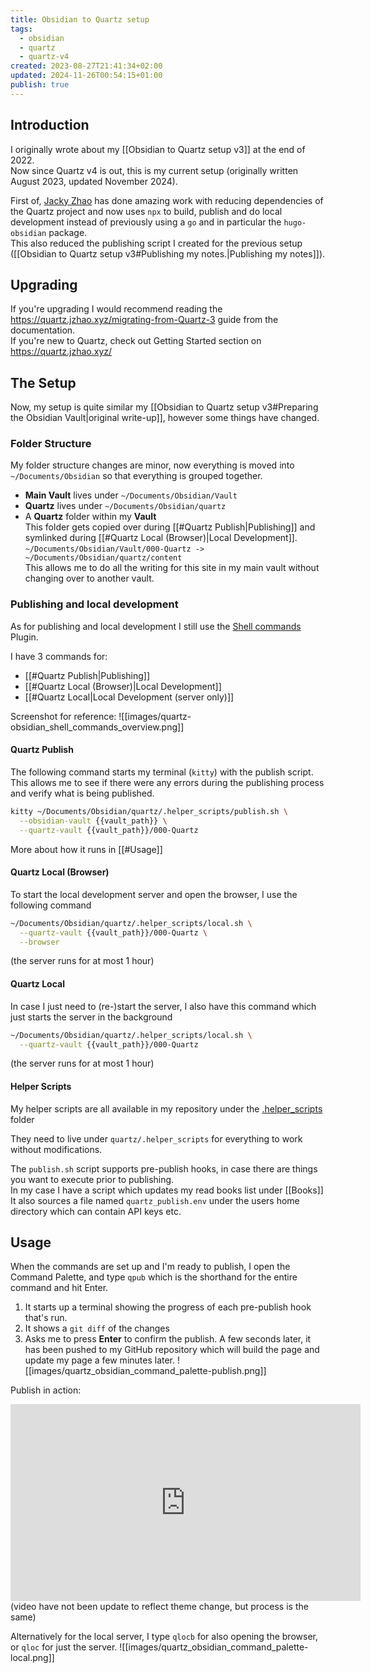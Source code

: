 ```yaml
---
title: Obsidian to Quartz setup
tags:
  - obsidian
  - quartz
  - quartz-v4
created: 2023-08-27T21:41:34+02:00
updated: 2024-11-26T00:54:15+01:00
publish: true
---
```

## Introduction
I originally wrote about my [[Obsidian to Quartz setup v3]] at the end of 2022.  
Now since Quartz v4 is out, this is my current setup (originally written August 2023, updated November 2024).

First of, [Jacky Zhao](https://github.com/jackyzha0) has done amazing work with reducing dependencies of the Quartz project and now uses `npx` to build, publish and do local development instead of previously using a `go` and in particular the `hugo-obsidian` package.  
This also reduced the publishing script I created for the previous setup ([[Obsidian to Quartz setup v3#Publishing my notes.|Publishing my notes]]).


## Upgrading
If you're upgrading I would recommend reading the https://quartz.jzhao.xyz/migrating-from-Quartz-3 guide from the documentation.  
If you're new to Quartz, check out Getting Started section on https://quartz.jzhao.xyz/



## The Setup
Now, my setup is quite similar my [[Obsidian to Quartz setup v3#Preparing the Obsidian Vault|original write-up]], however some things have changed.

### Folder Structure
My folder structure changes are minor, now everything is moved into `~/Documents/Obsidian` so that everything is grouped together.
* **Main Vault** lives under `~/Documents/Obsidian/Vault`
* **Quartz** lives under `~/Documents/Obsidian/quartz`
* A **Quartz** folder within my **Vault**  
  This folder gets copied over during [[#Quartz Publish|Publishing]] and symlinked during [[#Quartz Local (Browser)|Local Development]].  
  `~/Documents/Obsidian/Vault/000-Quartz -> ~/Documents/Obsidian/quartz/content`  
  This allows me to do all the writing for this site in my main vault without changing over to another vault.


### Publishing and local development
As for publishing and local development I still use the [Shell commands](https://obsidian.md/plugins?search=obsidian-shellcommands) Plugin.

I have 3 commands for:
* [[#Quartz Publish|Publishing]]
* [[#Quartz Local (Browser)|Local Development]]
* [[#Quartz Local|Local Development (server only)]]

Screenshot for reference:
![[images/quartz-obsidian_shell_commands_overview.png]]

#### Quartz Publish 
The following command starts my terminal (`kitty`) with the publish script.  
This allows me to see if there were any errors during the publishing process and verify what is being published.
```bash
kitty ~/Documents/Obsidian/quartz/.helper_scripts/publish.sh \
  --obsidian-vault {{vault_path}} \
  --quartz-vault {{vault_path}}/000-Quartz
```
More about how it runs in [[#Usage]]

#### Quartz Local (Browser)
To start the local development server and open the browser, I use the following command
```bash
~/Documents/Obsidian/quartz/.helper_scripts/local.sh \
  --quartz-vault {{vault_path}}/000-Quartz \
  --browser
```  
(the server runs for at most 1 hour)

#### Quartz Local
In case I just need to (re-)start the server, I also have this command which just starts the server in the background
```bash
~/Documents/Obsidian/quartz/.helper_scripts/local.sh \
  --quartz-vault {{vault_path}}/000-Quartz
```
(the server runs for at most 1 hour)



#### Helper Scripts
My helper scripts are all available in my repository under the [.helper_scripts](https://github.com/husjon/husjon.github.io/tree/v4/.helper_scripts) folder

They need to live under `quartz/.helper_scripts` for everything to work without modifications.

The `publish.sh` script supports pre-publish hooks, in case there are things you want to execute prior to publishing.  
In my case I have a script which updates my read books list under [[Books]]
It also sources a file named `quartz_publish.env` under the users home directory which can contain API keys etc.


## Usage
When the commands are set up and I'm ready to publish, I open the Command Palette, and type `qpub` which is the shorthand for the entire command and hit Enter.  
1. It starts up a terminal showing the progress of each pre-publish hook that's run.
2. It shows a `git diff` of the changes
3. Asks me to press **Enter** to confirm the publish.
A few seconds later, it has been pushed to my GitHub repository which will build the page and update my page a few minutes later.
![[images/quartz_obsidian_command_palette-publish.png]]

Publish in action:
<iframe
  width="560"
  height="315"
  src="https://www.youtube.com/embed/I2tLVYJ9UoQ?si=yNa8_xgCjrHvBmWD"
  title="YouTube video player"
  frameborder="0"
  allow="accelerometer; autoplay; clipboard-write; encrypted-media; gyroscope; picture-in-picture; web-share"
  allowfullscreen
></iframe><br/>
(video have not been update to reflect theme change, but process is the same)



Alternatively for the local server, I type `qlocb` for also opening the browser, or `qloc` for just the server.
![[images/quartz_obsidian_command_palette-local.png]]
